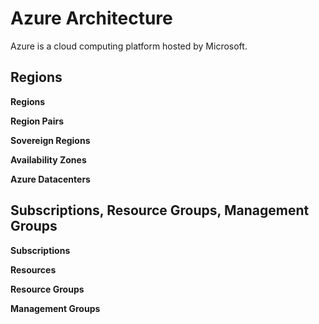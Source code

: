 # Azure Architecture
Azure is a cloud computing platform hosted by Microsoft. 

## Regions
**Regions**  

**Region Pairs**  

**Sovereign Regions**  

**Availability Zones**  

**Azure Datacenters**  

## Subscriptions, Resource Groups, Management Groups
**Subscriptions**  

**Resources**  

**Resource Groups**  

**Management Groups**  